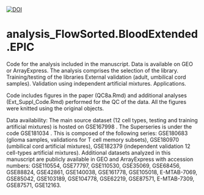 <a href="https://zenodo.org/badge/latestdoi/399234945"><img src="https://zenodo.org/badge/399234945.svg" alt="DOI"></a>
# analysis_FlowSorted.BloodExtended.EPIC
Code for the analysis included in the manuscript. Data is available on GEO or ArrayExpress.
The analysis comprises the selection of the library.
Training/testing of the libraries
External validation (adult, umbilical cord samples).
Validation using independent artificial mixtures.
Applications.

Code includes figures in the paper (QC8a.Rmd) and additional analyses (Ext_Suppl_Code.Rmd) performed for the QC of the data. All the figures were knitted using the original objects.



Data availability: The main source dataset (12 cell types, testing and training artificial mixtures) is hosted on GSE167998 . The Superseries is under the code GSE181034 . This is composed of the following series: GSE180683 (glioma samples, validations for T cell memory subsets), GSE180970 (umbilical cord artificial mixtures), GSE182379 (independent validation 12 cell-types artificial mixtures).  Additional datasets analyzed in this manuscript are publicly available in GEO and ArrayExpress with accession numbers: GSE110554, GSE77797, GSE110530, GSE35069, GSE68456, GSE88824, GSE42861, GSE140038, GSE161778, GSE105018, E-MTAB-7069, GSE85042, GSE103189, GSE104778, GSE62219, GSE87571, E-MTAB-7309, GSE87571, GSE12163.
